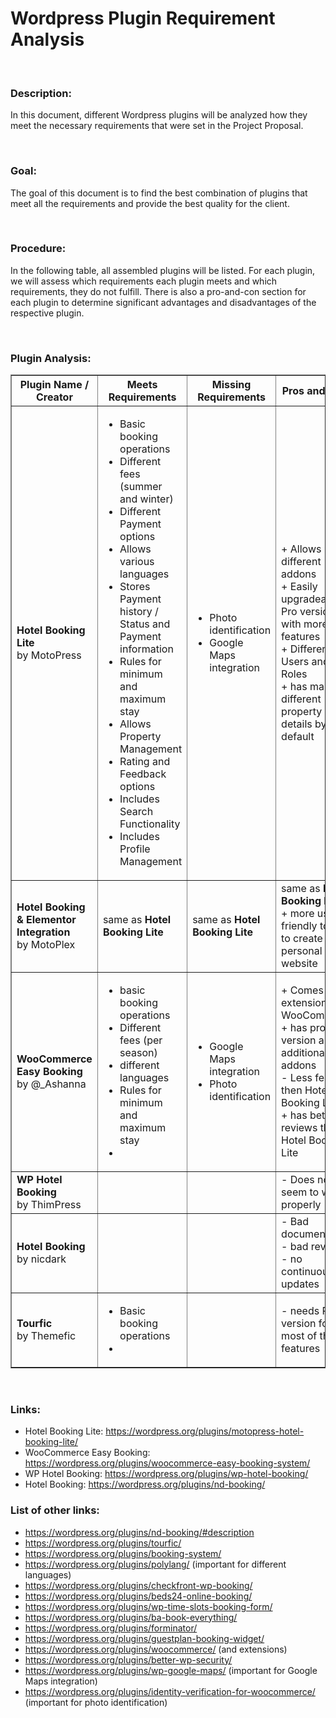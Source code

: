 # Wordpress Plugin Requirement Analysis

<br>

### Description:

In this document, different Wordpress plugins will be analyzed how they meet the necessary requirements that were set in the Project Proposal. 

<br>

### Goal:

The goal of this document is to find the best combination of plugins that meet all the requirements and provide the best quality for the client.

<br>

### Procedure:

In the following table, all assembled plugins will be listed. For each plugin, we will assess which requirements each plugin meets and which requirements, they do not fulfill. There is also a pro-and-con section for each plugin to determine significant advantages and disadvantages of the respective plugin. 

<br>

### Plugin Analysis:

<table border=1>
    <tr>
        <th>Plugin Name / Creator</th>
        <th>Meets Requirements</th>
        <th>Missing Requirements</th>
        <th>Pros and Cons</th>
    </tr>
    <tr>
        <td><strong>Hotel Booking Lite</strong><br>by MotoPress</td>
        <td>
            <ul>
                <li>Basic booking operations</li>
                <li>Different fees (summer and winter)</li>
                <li>Different Payment options</li>
                <li>Allows various languages</li>
                <li>Stores Payment history / Status and Payment information</li>
                <li>Rules for minimum and maximum stay</li>
                <li>Allows Property Management</li>
                <li>Rating and Feedback options</li>
                <li>Includes Search Functionality</li>
                <li>Includes Profile Management</li>
            </ul>
        </td>
        <td>
            <ul>
                <li>Photo identification</li>
                <li>Google Maps integration</li>
            </ul>
        </td>
        <td>+ Allows many different addons<br>+ Easily upgradeable to Pro version with more features<br>+ Different Users and Roles
        <br>+ has many different property details by default
    </tr>
    <tr>
        <td><strong>Hotel Booking & Elementor Integration</strong><br>by MotoPlex</td>
        <td>same as <strong>Hotel Booking Lite</strong></td>
        <td>same as <strong>Hotel Booking Lite</strong></td>
        <td>same as <strong>Hotel Booking Lite</strong><br>+ more user-friendly toolkit to create a personal website</td>
    </tr>
    <tr>
        <td><Strong>WooCommerce Easy Booking</strong><br>by @_Ashanna</td>
        <td>
            <ul>
                <li>basic booking operations</li>
                <li>Different fees (per season)</li>
                <li>different languages</li>
                <li>Rules for minimum and maximum stay</li>
                <li></li>
            </ul>
        </td>
        <td>
            <ul>
                <li>Google Maps integration</li>
                <li>Photo identification</li>
            </ul>
        </td>
        <td>+ Comes as an extension to WooCommerce<br>+ has pro version and additional addons<br>- Less features then Hotel Booking Lite<br>+ has better reviews then Hotel Booking Lite
        </td>
    </tr>
    <tr>
        <td><strong>WP Hotel Booking</strong><br>by ThimPress</td>
        <td></td>
        <td></td>
        <td>- Does not seem to work properly</td>
    </tr>
    <tr>
        <td><strong>Hotel Booking</strong><br>by nicdark</td>
        <td></td>
        <td></td>
        <td>- Bad documentation<br>- bad reviews<br>- no continuous updates<br></td>
    </tr>
    <tr>
        <td><strong>Tourfic</strong><br>by Themefic</td>
        <td>
            <ul>
                <li>Basic booking operations</li>
                <li></li>
            </ul>
        </td>
        <td></td>
        <td>- needs Pro version for most of the features</td>
    </tr>
</table>


<br>

### Links:

- Hotel Booking Lite: https://wordpress.org/plugins/motopress-hotel-booking-lite/
- WooCommerce Easy Booking: https://wordpress.org/plugins/woocommerce-easy-booking-system/
- WP Hotel Booking: https://wordpress.org/plugins/wp-hotel-booking/
- Hotel Booking: https://wordpress.org/plugins/nd-booking/

### List of other links:

- https://wordpress.org/plugins/nd-booking/#description
- https://wordpress.org/plugins/tourfic/
- https://wordpress.org/plugins/booking-system/
- https://wordpress.org/plugins/polylang/ (important for different languages)
- https://wordpress.org/plugins/checkfront-wp-booking/
- https://wordpress.org/plugins/beds24-online-booking/
- https://wordpress.org/plugins/wp-time-slots-booking-form/
- https://wordpress.org/plugins/ba-book-everything/
- https://wordpress.org/plugins/forminator/
- https://wordpress.org/plugins/guestplan-booking-widget/
- https://wordpress.org/plugins/woocommerce/ (and extensions)
- https://wordpress.org/plugins/better-wp-security/ 
- https://wordpress.org/plugins/wp-google-maps/ (important for Google Maps integration)
- https://wordpress.org/plugins/identity-verification-for-woocommerce/ (important for photo identification)
